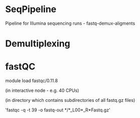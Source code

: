 # SeqPipeline
Pipeline for Illumina sequencing runs - fastq-demux-aligments

# Demultiplexing



# fastQC
module load fastqc/0.11.8

(in interactive node - e.g. 40 CPUs)

(in directory which contains subdirectories of all fastq.gz files)

'fastqc -q -t 39 -o fastq-out \*\/\*_L00\*_R\*Fastq.gz'
